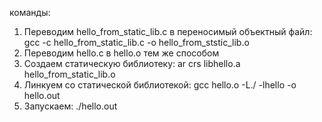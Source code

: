 команды:
1) Переводим hello_from_static_lib.c в переносимый объектный файл:
gcc -c hello_from_static_lib.c -o hello_from_ststic_lib.o
2) Переводим hello.c в hello.o тем же способом
3) Создаем статическую библиотеку:
ar crs libhello.a hello_from_static_lib.o
4) Линкуем со статической библиотекой:
gcc hello.o -L./ -lhello -o hello.out
5) Запускаем:
./hello.out

